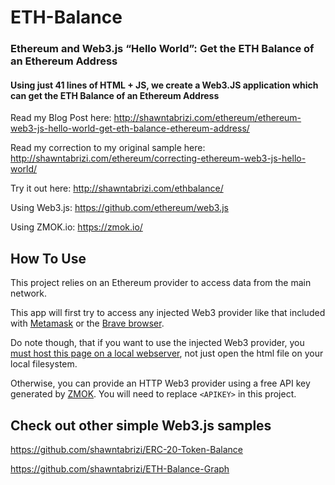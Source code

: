 # ETH-Balance
### Ethereum and Web3.js “Hello World”: Get the ETH Balance of an Ethereum Address
#### Using just 41 lines of HTML + JS, we create a Web3.JS application which can get the ETH Balance of an Ethereum Address

Read my Blog Post here: http://shawntabrizi.com/ethereum/ethereum-web3-js-hello-world-get-eth-balance-ethereum-address/

Read my correction to my original sample here: http://shawntabrizi.com/ethereum/correcting-ethereum-web3-js-hello-world/

Try it out here: http://shawntabrizi.com/ethbalance/

Using Web3.js: https://github.com/ethereum/web3.js

Using ZMOK.io: https://zmok.io/

## How To Use

This project relies on an Ethereum provider to access data from the main network.

This app will first try to access any injected Web3 provider like that included with [Metamask](https://metamask.io/) or the [Brave browser](https://brave.com/).

Do note though, that if you want to use the injected Web3 provider, you [must host this page on a local webserver](https://ethereum.stackexchange.com/questions/46399/unable-to-connect-to-metamask-using-web3), not just open the html file on your local filesystem.

Otherwise, you can provide an HTTP Web3 provider using a free API key generated by [ZMOK](https://zmok.io/). You will need to replace `<APIKEY>` in this project.


## Check out other simple Web3.js samples
https://github.com/shawntabrizi/ERC-20-Token-Balance

https://github.com/shawntabrizi/ETH-Balance-Graph
